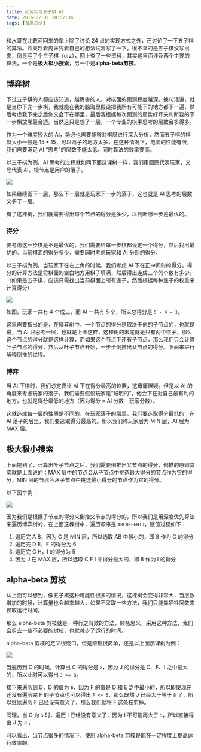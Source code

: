 ```yaml
---
title: 如何实现五子棋 AI
date: 2016-07-31 20:57:34
tags: [每周总结]
---
```


和水哥在北戴河回来的车上除了讨论 24 点的实现方式之外，还讨论了一下五子棋的算法。昨天趁着周末凭着自己的想法试着写了一下，很不幸的是五子棋没写出来，倒是写了个三子棋（orz），网上查了一些资料，其实这里面涉及两个主要的算法，一个是**极大极小搜索**，另一个是**alpha-beta剪枝**。

<!-- more -->

## 博弈树

下过五子棋的人都应该知道，越厉害的人，对棋面的预测程度越深。换句话讲，就是当你下完一步棋，我就能在我的脑海里假设把我所有可能下的地方都下一遍，然后考虑我下完之后你又会下在哪里，最后我根据每次预测的局势好坏来判断我的下一步棋放哪最合适。当然这只是想了一层，一个专业的棋手思考的层数会多得多。

作为一个难度较大的 AI，势必也需要能够对棋局进行深入分析，然而五子棋的棋盘大小一般是 15 * 15，可以落子的地方太多，在这种情况下，电脑的性能有限，我们需要满足 AI “思考”的层数不能太低，同时算法的效率要高。

以三子棋为例，AI 思考的过程就如同下面这课树一样，我们用圆圈代表玩家，叉号代表 AI，根节点是用户的落子。

![](http://7xo08n.com1.z0.glb.clouddn.com/blog/five-in-a-row/01.png)

如果继续画下一层，那么下一层就是玩家下一步的落子，这也就是 AI 思考的层数又多了一层。

有了这棵树，我们就需要得出每个节点的得分是多少，以判断哪一步是最优的。

### 得分

要考虑这一步棋是不是最优的，我们需要给每一步棋都设定一个得分，然后找出最忧的。当前棋面的得分多少，需要同时考虑玩家和 AI 分别的得分。

以三子棋为例，当玩家下在左上角的时候，我们考虑 AI 下在正中间时的得分。得分的计算方法是将棋面的空白地方用棋子填满，然后得出连成三个的个数有多少。（如果是五子棋，应该只需找出当前棋面上所有连子，然后根据每种连子的权重来计算得分）

![](http://7xo08n.com1.z0.glb.clouddn.com/blog/five-in-a-row/04.png)

如图，玩家一共有 4 个成三，而 AI 一共有 5 个，所以总得分是 `5 - 4 = 1`。

这里需要指出的是，在博弈树中，一个节点的得分是取决于他的子节点的，也就是说，当 AI 只思考一层，也就是上图这样，这棵树的末尾就是只有两个棋子，那么这个节点的得分就是这样计算，而如果这个节点下还有子节点，那么我们只会计算叶子节点的得分，然后从叶子节点开始，一步步倒推出父节点的得分。下面来进行解释倒推的过程。

### 博弈

当 AI 下棋时，我们必定要让 AI 下在得分最高的位置，这毋庸置疑。但是以 AI 的角度来考虑玩家的落子，我们需要假设玩家是“聪明的”，他会下在对自己最有利的地方，也就是得分最低的地方（因为得分 = AI 分数 - 玩家分数）。

这就造成每一层的性质是不同的，在玩家落子的层里，我们要选取得分最低的；在 AI 落子的层里，我们要选取得分最高的。所以我们称玩家层为 MIN 层，AI 层为 MAX 层。

## 极大极小搜索

上面提到了，计算出叶子节点之后，我们需要倒推出父节点的得分，倒推的原则其实就是上面说的：MAX
层中的节点会从子节点中挑选最大得分的节点作为它的得分，MIN 层的节点会从子节点中挑选最小得分的节点作为它的得分。

以下图举例：

![](http://7xo08n.com1.z0.glb.clouddn.com/blog/five-in-a-row/02.png)

因为我们是根据子节点的得分来倒推父节点的得分的，所以我们是用深度优先算法来遍历博弈树的，在上面这棵树中，遍历顺序是 `ABCDEFGHIJ`，赋值过程如下：

1. 遍历完 A B，因为 C 是 MIN 层，所以选取 AB 中最小的，即 8 作为 C 的得分
2. 遍历完 D E，F 的得分为 6
3. 遍历完 G H，I 的得分为 5
4. 因为 J 在 MAX 层，所以选取 C F I 中得分最大的，即 8 作为 I 的得分

## alpha-beta 剪枝

从上面可以想到，像五子棋这种可能性很多的情况，这棵树会变得非常大，当层数增加的时候，计算量也会越来越大，如果不采取一些方法，我们只能靠牺牲层数来换取运行时间。

那么 alpha-beta 剪枝就是一种行之有效的方法，顾名思义，采用这种方法，我们会剪去一些不必要的树枝，也就减少了运行的时间。

alpha-beta 剪枝的定义很绕口，但是原理很简单，还是以上面那课树为例：

![](http://7xo08n.com1.z0.glb.clouddn.com/blog/five-in-a-row/03.png)

当遍历到 C 的时候，计算出 C 的得分是 `8`，因为 J 的得分是 C、F、I 之中最大的，所以此时可以得出 `J >= 8`。

接下来遍历到 D，D 的值为 `6`，因为 F 的值是 D 和 E 之中最小的，所以即使现在还没有遍历完 F 的子节点也可以得出 `F <= 6`，那么既然 J 已经大于等于 `8` 了，所以继续遍历 F 已经没有意义了，那么我们就将 F 这条枝剪掉。

同理，当 G 为 `5` 时，遍历 I 已经没有意义了，因为 I 不可能再大于 `5`，所以直接得出 J 为 `8`；

可以看出，当节点很多的情况下，使用 alpha-beta 剪枝是能在一定程度上提高运行效率的。